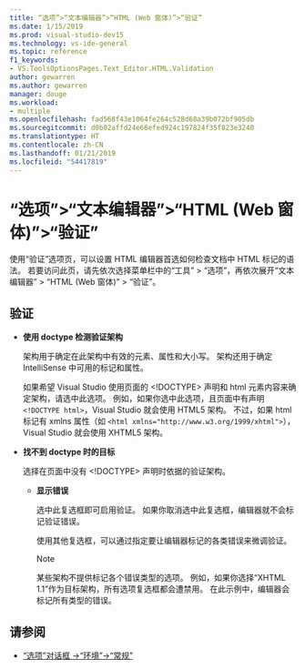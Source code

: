 ```yaml
---
title: “选项”>“文本编辑器”>“HTML (Web 窗体)”>“验证”
ms.date: 1/15/2019
ms.prod: visual-studio-dev15
ms.technology: vs-ide-general
ms.topic: reference
f1_keywords:
- VS.ToolsOptionsPages.Text_Editor.HTML.Validation
author: gewarren
ms.author: gewarren
manager: douge
ms.workload:
- multiple
ms.openlocfilehash: fad568f43e1064fe264c528d68a39b072bf905db
ms.sourcegitcommit: d0b02affd24e66efed924c197824f35f823e3240
ms.translationtype: HT
ms.contentlocale: zh-CN
ms.lasthandoff: 01/21/2019
ms.locfileid: "54417819"
---
```

# <a name="options-text-editor-html-web-forms-validation"></a>“选项”>“文本编辑器”>“HTML (Web 窗体)”>“验证”

使用“验证”选项页，可以设置 HTML 编辑器首选如何检查文档中 HTML 标记的语法。 若要访问此页，请先依次选择菜单栏中的“工具” > “选项”，再依次展开“文本编辑器” > “HTML (Web 窗体)” > “验证”。

## <a name="validation"></a>验证

- **使用 doctype 检测验证架构**

   架构用于确定在此架构中有效的元素、属性和大小写。 架构还用于确定 IntelliSense 中可用的标记和属性。
  
   如果希望 Visual Studio 使用页面的 <!DOCTYPE> 声明和 html 元素内容来确定架构，请选中此选项。 例如，如果你选中此选项，且页面中有声明 `<!DOCTYPE html>`，Visual Studio 就会使用 HTML5 架构。 不过，如果 html 标记有 xmlns 属性（如 `<html xmlns="http://www.w3.org/1999/xhtml">`），Visual Studio 就会使用 XHTML5 架构。

- **找不到 doctype 时的目标**

   选择在页面中没有 <!DOCTYPE> 声明时依据的验证架构。

  - **显示错误**

     选中此复选框即可启用验证。 如果你取消选中此复选框，编辑器就不会标记验证错误。
    
     使用其他复选框，可以通过指定要让编辑器标记的各类错误来微调验证。

     > [!NOTE]
     > 某些架构不提供标记各个错误类型的选项。 例如，如果你选择“XHTML 1.1”作为目标架构，所有选项复选框都会遭禁用。 在此示例中，编辑器会标记所有类型的错误。

## <a name="see-also"></a>请参阅

- [“选项”对话框 ->“环境”->“常规”](../../ide/reference/general-environment-options-dialog-box.md)